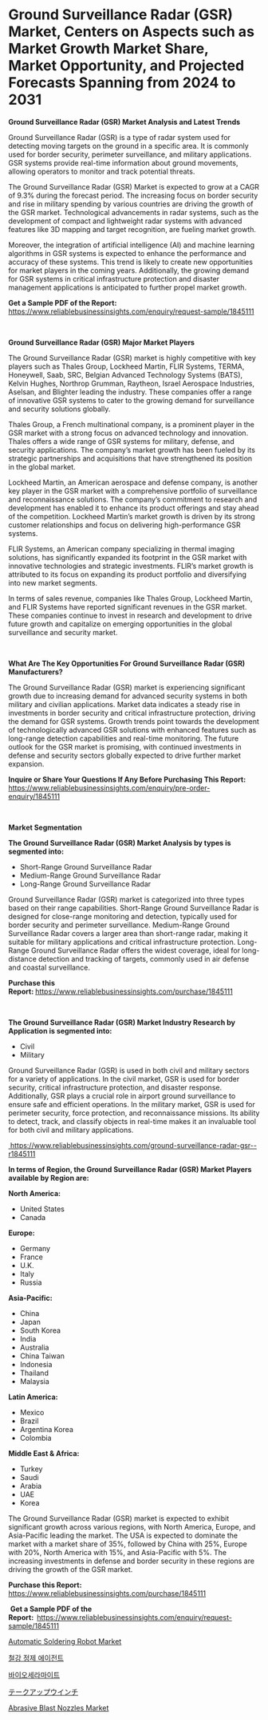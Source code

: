 <p><h1>Ground Surveillance Radar (GSR) Market, Centers on Aspects such as Market Growth Market Share, Market Opportunity, and Projected Forecasts Spanning from 2024 to 2031</h1></p><p><strong>Ground Surveillance Radar (GSR) Market Analysis and Latest Trends</strong></p>
<p><p>Ground Surveillance Radar (GSR) is a type of radar system used for detecting moving targets on the ground in a specific area. It is commonly used for border security, perimeter surveillance, and military applications. GSR systems provide real-time information about ground movements, allowing operators to monitor and track potential threats.</p><p>The Ground Surveillance Radar (GSR) Market is expected to grow at a CAGR of 9.3% during the forecast period. The increasing focus on border security and rise in military spending by various countries are driving the growth of the GSR market. Technological advancements in radar systems, such as the development of compact and lightweight radar systems with advanced features like 3D mapping and target recognition, are fueling market growth.</p><p>Moreover, the integration of artificial intelligence (AI) and machine learning algorithms in GSR systems is expected to enhance the performance and accuracy of these systems. This trend is likely to create new opportunities for market players in the coming years. Additionally, the growing demand for GSR systems in critical infrastructure protection and disaster management applications is anticipated to further propel market growth.</p></p>
<p><strong>Get a Sample PDF of the Report:&nbsp;</strong> <a href="https://www.reliablebusinessinsights.com/enquiry/request-sample/1845111">https://www.reliablebusinessinsights.com/enquiry/request-sample/1845111</a></p>
<p>&nbsp;</p>
<p><strong>Ground Surveillance Radar (GSR) Major Market Players</strong></p>
<p><p>The Ground Surveillance Radar (GSR) market is highly competitive with key players such as Thales Group, Lockheed Martin, FLIR Systems, TERMA, Honeywell, Saab, SRC, Belgian Advanced Technology Systems (BATS), Kelvin Hughes, Northrop Grumman, Raytheon, Israel Aerospace Industries, Aselsan, and Blighter leading the industry. These companies offer a range of innovative GSR systems to cater to the growing demand for surveillance and security solutions globally.</p><p>Thales Group, a French multinational company, is a prominent player in the GSR market with a strong focus on advanced technology and innovation. Thales offers a wide range of GSR systems for military, defense, and security applications. The company’s market growth has been fueled by its strategic partnerships and acquisitions that have strengthened its position in the global market.</p><p>Lockheed Martin, an American aerospace and defense company, is another key player in the GSR market with a comprehensive portfolio of surveillance and reconnaissance solutions. The company’s commitment to research and development has enabled it to enhance its product offerings and stay ahead of the competition. Lockheed Martin’s market growth is driven by its strong customer relationships and focus on delivering high-performance GSR systems.</p><p>FLIR Systems, an American company specializing in thermal imaging solutions, has significantly expanded its footprint in the GSR market with innovative technologies and strategic investments. FLIR’s market growth is attributed to its focus on expanding its product portfolio and diversifying into new market segments.</p><p>In terms of sales revenue, companies like Thales Group, Lockheed Martin, and FLIR Systems have reported significant revenues in the GSR market. These companies continue to invest in research and development to drive future growth and capitalize on emerging opportunities in the global surveillance and security market.</p></p>
<p>&nbsp;</p>
<p><strong>What Are The Key Opportunities For Ground Surveillance Radar (GSR) Manufacturers?</strong></p>
<p><p>The Ground Surveillance Radar (GSR) market is experiencing significant growth due to increasing demand for advanced security systems in both military and civilian applications. Market data indicates a steady rise in investments in border security and critical infrastructure protection, driving the demand for GSR systems. Growth trends point towards the development of technologically advanced GSR solutions with enhanced features such as long-range detection capabilities and real-time monitoring. The future outlook for the GSR market is promising, with continued investments in defense and security sectors globally expected to drive further market expansion.</p></p>
<p><strong>Inquire or Share Your Questions If Any Before Purchasing This Report:</strong> <a href="https://www.reliablebusinessinsights.com/enquiry/pre-order-enquiry/1845111">https://www.reliablebusinessinsights.com/enquiry/pre-order-enquiry/1845111</a></p>
<p>&nbsp;</p>
<p><strong>Market Segmentation</strong></p>
<p><strong>The Ground Surveillance Radar (GSR) Market Analysis by types is segmented into:</strong></p>
<p><ul><li>Short-Range Ground Surveillance Radar</li><li>Medium-Range Ground Surveillance Radar</li><li>Long-Range Ground Surveillance Radar</li></ul></p>
<p><p>Ground Surveillance Radar (GSR) market is categorized into three types based on their range capabilities. Short-Range Ground Surveillance Radar is designed for close-range monitoring and detection, typically used for border security and perimeter surveillance. Medium-Range Ground Surveillance Radar covers a larger area than short-range radar, making it suitable for military applications and critical infrastructure protection. Long-Range Ground Surveillance Radar offers the widest coverage, ideal for long-distance detection and tracking of targets, commonly used in air defense and coastal surveillance.</p></p>
<p><strong>Purchase this Report:&nbsp;</strong><a href="https://www.reliablebusinessinsights.com/purchase/1845111">https://www.reliablebusinessinsights.com/purchase/1845111</a></p>
<p>&nbsp;</p>
<p><strong>The Ground Surveillance Radar (GSR) Market Industry Research by Application is segmented into:</strong></p>
<p><ul><li>Civil</li><li>Military</li></ul></p>
<p><p>Ground Surveillance Radar (GSR) is used in both civil and military sectors for a variety of applications. In the civil market, GSR is used for border security, critical infrastructure protection, and disaster response. Additionally, GSR plays a crucial role in airport ground surveillance to ensure safe and efficient operations. In the military market, GSR is used for perimeter security, force protection, and reconnaissance missions. Its ability to detect, track, and classify objects in real-time makes it an invaluable tool for both civil and military applications.</p></p>
<p><a href="https://www.reliablebusinessinsights.com/ground-surveillance-radar-gsr--r1845111">&nbsp;https://www.reliablebusinessinsights.com/ground-surveillance-radar-gsr--r1845111</a></p>
<p><strong>In terms of Region, the Ground Surveillance Radar (GSR) Market Players available by Region are:</strong></p>
<p>
    <p> <strong> North America: </strong>
        <ul>
            <li>United States</li>
            <li>Canada</li>
        </ul>
        </p> 
    <p> <strong> Europe: </strong>
        <ul>
            <li>Germany</li>
            <li>France</li>
            <li>U.K.</li>
            <li>Italy</li>
            <li>Russia</li>
        </ul>
        </p> 
    <p> <strong> Asia-Pacific: </strong>
        <ul>
            <li>China</li>
            <li>Japan</li>
            <li>South Korea</li>
            <li>India</li>
            <li>Australia</li>
            <li>China Taiwan</li>
            <li>Indonesia</li>
            <li>Thailand</li>
            <li>Malaysia</li>
        </ul>
        </p> 
    <p> <strong> Latin America: </strong>
        <ul>
            <li>Mexico</li>
            <li>Brazil</li>
            <li>Argentina Korea</li>
            <li>Colombia</li>
        </ul>
        </p> 
    <p> <strong> Middle East & Africa: </strong>
        <ul>
            <li>Turkey</li>
            <li>Saudi</li>
            <li>Arabia</li>
            <li>UAE</li>
            <li>Korea</li>
        </ul>
    </p>
    </p>
<p><p>The Ground Surveillance Radar (GSR) market is expected to exhibit significant growth across various regions, with North America, Europe, and Asia-Pacific leading the market. The USA is expected to dominate the market with a market share of 35%, followed by China with 25%, Europe with 20%, North America with 15%, and Asia-Pacific with 5%. The increasing investments in defense and border security in these regions are driving the growth of the GSR market.</p></p>
<p><strong>Purchase this Report: </strong><a href="https://www.reliablebusinessinsights.com/purchase/1845111">https://www.reliablebusinessinsights.com/purchase/1845111</a></p>
<p>&nbsp;<strong>Get a Sample PDF of the Report:&nbsp;&nbsp;</strong><a href="https://www.reliablebusinessinsights.com/enquiry/request-sample/1845111">https://www.reliablebusinessinsights.com/enquiry/request-sample/1845111</a></p>
<p><strong></strong></p>
<p><p><a href="https://github.com/AdrianaPaucek2023/Market-Research-Report-List-1/blob/main/automatic-soldering-robot-market.md">Automatic Soldering Robot Market</a></p><p><a href="https://github.com/AlbertotDouglas44367/Market-Research-Report-List-2/blob/main/1453833176763.md">철강 정제 에이전트</a></p><p><a href="https://github.com/raap8632/Market-Research-Report-List-2/blob/main/8433381176764.md">바이오세라마이트</a></p><p><a href="https://github.com/KenyonJohns/Market-Research-Report-List-1/blob/main/9035617164045.md">テークアップウインチ</a></p><p><a href="https://github.com/cheribeninsig/Market-Research-Report-List-1/blob/main/abrasive-blast-nozzles-market.md">Abrasive Blast Nozzles Market</a></p></p>